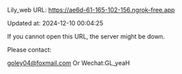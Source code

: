 Lily_web URL: https://ae6d-61-165-102-156.ngrok-free.app

Updated at: 2024-12-10 00:04:25

If you cannot open this URL, the server might be down.

Please contact: 

goley04@foxmail.com Or Wechat:GL_yeaH